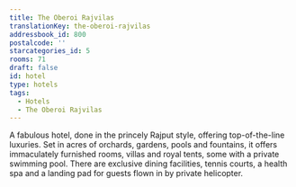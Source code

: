 ```yaml
---
title: The Oberoi Rajvilas
translationKey: the-oberoi-rajvilas
addressbook_id: 800
postalcode: ''
starcategories_id: 5
rooms: 71
draft: false
id: hotel
type: hotels
tags:
  - Hotels
  - The Oberoi Rajvilas
---
```

A fabulous hotel, done in the princely Rajput style, offering top-of-the-line luxuries. Set in acres of orchards, gardens, pools and fountains, it offers immaculately furnished rooms, villas and royal tents, some with a private swimming pool. There are exclusive dining facilities, tennis courts, a health spa and a landing pad for guests flown in by private helicopter.